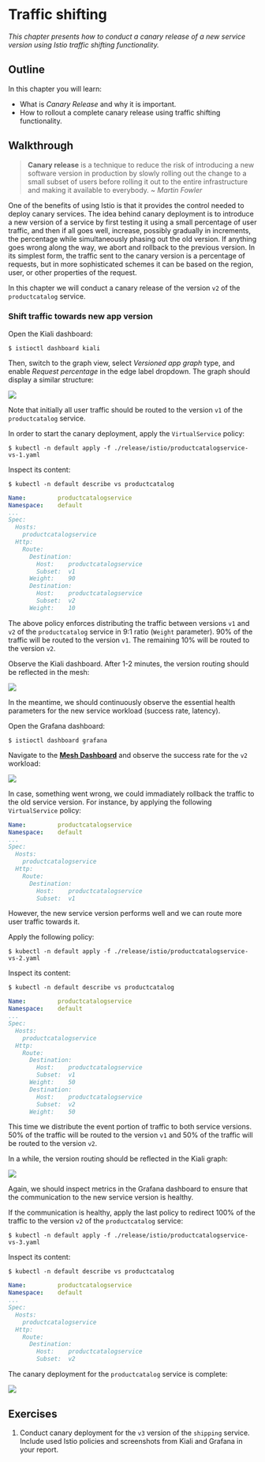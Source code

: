 # Traffic shifting

*This chapter presents how to conduct a canary release of a new service version using Istio traffic shifting functionality.*

## Outline

In this chapter you will learn:

* What is *Canary Release* and why it is important.
* How to rollout a complete canary release using traffic shifting functionality.

## Walkthrough

> **Canary release** is a technique to reduce the risk of introducing a new software version in production by slowly rolling out the change to a small subset of users before rolling it out to the entire infrastructure and making it available to everybody. ~ *Martin Fowler*

One of the benefits of using Istio is that it provides the control needed to deploy canary services. The idea behind canary deployment is to introduce a new version of a service by first testing it using a small percentage of user traffic, and then if all goes well, increase, possibly gradually in increments, the percentage while simultaneously phasing out the old version. If anything goes wrong along the way, we abort and rollback to the previous version. In its simplest form, the traffic sent to the canary version is a percentage of requests, but in more sophisticated schemes it can be based on the region, user, or other properties of the request.

In this chapter we will conduct a canary release of the version `v2` of the `productcatalog` service.

### Shift traffic towards new app version

Open the Kiali dashboard:

```
$ istioctl dashboard kiali
```

Then, switch to the graph view, select *Versioned app graph* type, and enable *Request percentage* in the edge label dropdown. The graph should display a similar structure:

![](/assets/images/traffic-shifting-1.png)

Note that initially all user traffic should be routed to the version `v1` of the `productcatalog` service.

In order to start the canary deployment, apply the `VirtualService` policy:

```
$ kubectl -n default apply -f ./release/istio/productcatalogservice-vs-1.yaml
```

Inspect its content:

```
$ kubectl -n default describe vs productcatalog
```

```yaml
Name:         productcatalogservice
Namespace:    default
...
Spec:
  Hosts:
    productcatalogservice
  Http:
    Route:
      Destination:
        Host:    productcatalogservice
        Subset:  v1
      Weight:    90
      Destination:
        Host:    productcatalogservice
        Subset:  v2
      Weight:    10
```

The above policy enforces distributing the traffic between versions `v1` and `v2` of the `productcatalog` service in 9:1 ratio (`Weight` parameter). 90% of the traffic will be routed to the version `v1`. The remaining 10% will be routed to the version `v2`.

Observe the Kiali dashboard. After 1-2 minutes, the version routing should be reflected in the mesh:

![](/assets/images/traffic-shifting-2.png)

In the meantime, we should continuously observe the essential health parameters for the new service workload (success rate, latency).

Open the Grafana dashboard:

```
$ istioctl dashboard grafana
```

Navigate to the [**Mesh Dashboard**](http://localhost:3000/d/G8wLrJIZk/istio-mesh-dashboard) and observe the success rate for the `v2` workload:

![](/assets/images/traffic-shifting-3.png)

In case, something went wrong, we could immadiately rollback the traffic to the old service version. For instance, by applying the following `VirtualService` policy:

```yaml
Name:         productcatalogservice
Namespace:    default
...
Spec:
  Hosts:
    productcatalogservice
  Http:
    Route:
      Destination:
        Host:    productcatalogservice
        Subset:  v1
```

However, the new service version performs well and we can route more user traffic towards it.

Apply the following policy:

```
$ kubectl -n default apply -f ./release/istio/productcatalogservice-vs-2.yaml
```

Inspect its content:

```
$ kubectl -n default describe vs productcatalog
```

```yaml
Name:         productcatalogservice
Namespace:    default
...
Spec:
  Hosts:
    productcatalogservice
  Http:
    Route:
      Destination:
        Host:    productcatalogservice
        Subset:  v1
      Weight:    50
      Destination:
        Host:    productcatalogservice
        Subset:  v2
      Weight:    50
```

This time we distribute the event portion of traffic to both service versions. 50% of the traffic will be routed to the version `v1` and 50% of the traffic will be routed to the version `v2`.

In a while, the version routing should be reflected in the Kiali graph:

![](/assets/images/traffic-shifting-4.png)

Again, we should inspect metrics in the Grafana dashboard to ensure that the communication to the new service version is healthy.

If the communication is healthy, apply the last policy to redirect 100% of the traffic to the version `v2` of the `productcatalog` service:

```
$ kubectl -n default apply -f ./release/istio/productcatalogservice-vs-3.yaml
```

Inspect its content:

```
$ kubectl -n default describe vs productcatalog
```

```yaml
Name:         productcatalogservice
Namespace:    default
...
Spec:
  Hosts:
    productcatalogservice
  Http:
    Route:
      Destination:
        Host:    productcatalogservice
        Subset:  v2
```

The canary deployment for the `productcatalog` service is complete:

![](/assets/images/traffic-shifting-5.png)

## Exercises

1. Conduct canary deployment for the `v3` version of the `shipping` service. Include used Istio policies and screenshots from Kiali and Grafana in your report.
